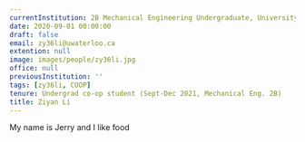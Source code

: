 ```yaml
---
currentInstitution: 2B Mechanical Engineering Undergraduate, University of Waterloo
date: 2020-09-01 00:00:00
draft: false
email: zy36li@uwaterloo.ca
extention: null
image: images/people/zy36li.jpg
office: null
previousInstitution: ''
tags: [zy36li, COOP]
tenure: Undergrad co-op student (Sept-Dec 2021, Mechanical Eng. 2B)
title: Ziyan Li
---
```

My name is Jerry and I like food
